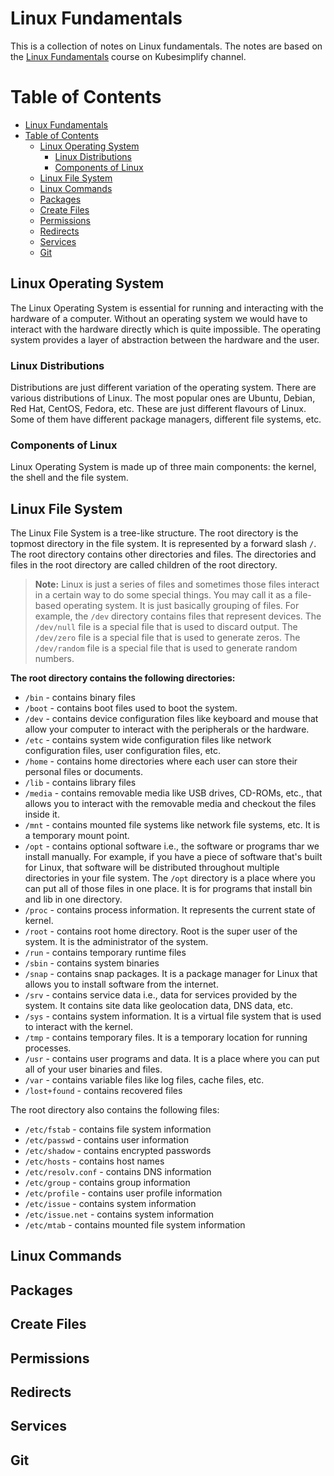 # Linux Fundamentals
This is a collection of notes on Linux fundamentals. The notes are based on the [Linux Fundamentals](https://www.youtube.com/watch?v=EUu1E_YKGTw) course on Kubesimplify channel.

Table of Contents
=================

- [Linux Fundamentals](#linux-fundamentals)
- [Table of Contents](#table-of-contents)
  - [Linux Operating System](#linux-operating-system)
    - [Linux Distributions](#linux-distributions)
    - [Components of Linux](#components-of-linux)
  - [Linux File System](#linux-file-system)
  - [Linux Commands](#linux-commands)
  - [Packages](#packages)
  - [Create Files](#create-files)
  - [Permissions](#permissions)
  - [Redirects](#redirects)
  - [Services](#services)
  - [Git](#git)

## Linux Operating System

The Linux Operating System is essential for running and interacting with the hardware of a computer. Without an operating system we would have to interact with the hardware directly which is quite impossible. The operating system provides a layer of abstraction between the hardware and the user.

### Linux Distributions

Distributions are just different variation of the operating system.
There are various distributions of Linux. The most popular ones are Ubuntu, Debian, Red Hat, CentOS, Fedora, etc. These are just different flavours of Linux. Some of them have different package managers, different file systems, etc.

### Components of Linux

Linux Operating System is made up of three main components: the kernel, the shell and the file system.

## Linux File System

The Linux File System is a tree-like structure. The root directory is the topmost directory in the file system. It is represented by a forward slash `/`. The root directory contains other directories and files. The directories and files in the root directory are called children of the root directory.

> **Note:** Linux is just a series of files and sometimes those files interact in a certain way to do some special things. You may call it as a file-based operating system. It is just basically grouping of files. 
For example, the `/dev` directory contains files that represent devices. The `/dev/null` file is a special file that is used to discard output. The `/dev/zero` file is a special file that is used to generate zeros. The `/dev/random` file is a special file that is used to generate random numbers.

**The root directory contains the following directories:**
- `/bin` - contains binary files
- `/boot` - contains boot files used to boot the system.
- `/dev` - contains device configuration files like keyboard and mouse that allow your computer to interact with the peripherals or the hardware.
- `/etc` - contains system wide configuration files like network configuration files, user configuration files, etc.
- `/home` - contains home directories where each user can store their personal files or documents.
- `/lib` - contains library files
- `/media` - contains removable media like USB drives, CD-ROMs, etc., that allows you to interact with the removable media and checkout the files inside it.
- `/mnt` - contains mounted file systems  like network file systems, etc. It is a temporary mount point.
- `/opt` - contains optional software i.e., the software or programs thar we install manually. For example, if you have a piece of software that's built for Linux, that software will be distributed throughout multiple directories in your file system. The `/opt` directory is a place where you can put all of those files in one place. It is for programs that install bin and lib in one directory.
- `/proc` - contains process information. It represents the current state of kernel. 
- `/root` - contains root home directory. Root is the super user of the system. It is the administrator of the system.
- `/run` - contains temporary runtime files
- `/sbin` - contains system binaries
- `/snap` - contains snap packages. It is a package manager for Linux that allows you to install software from the internet.
- `/srv` - contains service data i.e., data for services provided by the system.  It contains site data like geolocation data, DNS data, etc.
- `/sys` - contains system information. It is a virtual file system that is used to interact with the kernel.
- `/tmp` - contains temporary files. It is a temporary location for running processes.
- `/usr` - contains user programs and data. It is a place where you can put all of your user binaries and files.
- `/var` - contains variable files like log files, cache files, etc.
- `/lost+found` - contains recovered files


The root directory also contains the following files:
- `/etc/fstab` - contains file system information
- `/etc/passwd` - contains user information
- `/etc/shadow` - contains encrypted passwords
- `/etc/hosts` - contains host names
- `/etc/resolv.conf` - contains DNS information
- `/etc/group` - contains group information
- `/etc/profile` - contains user profile information
- `/etc/issue` - contains system information
- `/etc/issue.net` - contains system information
- `/etc/mtab` - contains mounted file system information

## Linux Commands 

## Packages 

## Create Files

## Permissions 

## Redirects

## Services

## Git 
